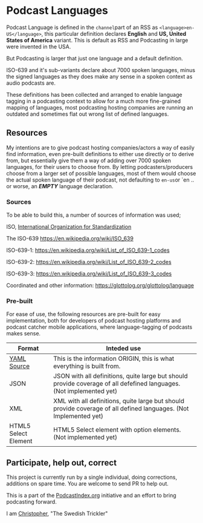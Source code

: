 # Podcast Languages

Podcast Language is defined in the `channel`part of an RSS as `<language>en-US</language>`, this particular definition declares **English** and **US, United States of America** variant. This is default as RSS and Podcasting in large were invented in the USA.

But Podcasting is larger that just one language and a default definition.

ISO-639 and it's sub-variants declare about 7000 spoken languages, minus the signed languages as they does make any sense in a spoken context as audio podcasts are.

These definitions has been collected and arranged to enable language tagging in a podcasting context to allow for a much more fine-grained mapping of languages, most podcasting hosting companies are running an outdated and sometimes flat out wrong list of defined languages.



## Resources

My intentions are to give podcast hosting companies/actors a way of easily find information, even pre-built definitions to either use directly or to derive from, but essentially give them a way of adding over 7000 spoken languages, for their users to choose from. By letting podcasters/producers choose from a larger set of possible languages, most of them would choose the actual spoken language of their podcast, not defaulting to `en-us`or `en .. or worse, an ***EMPTY*** language declaration. 





### Sources

To be able to build this, a number of sources of information was used;

ISO, [International Organization for Standardization](https://www.iso.org/) 

The ISO-639 https://en.wikipedia.org/wiki/ISO_639

ISO-639-1: https://en.wikipedia.org/wiki/List_of_ISO_639-1_codes

ISO-639-2: https://en.wikipedia.org/wiki/List_of_ISO_639-2_codes

ISO-639-3: https://en.wikipedia.org/wiki/List_of_ISO_639-3_codes

Coordinated and other information: https://glottolog.org/glottolog/language





### Pre-built

For ease of use, the following resources are pre-built for easy implementation, both for developers of podcast hosting platforms and podcast catcher mobile applications, where language-tagging of podcasts makes sense.

| Format                                       | Inteded use                                                  |
| -------------------------------------------- | ------------------------------------------------------------ |
| [YAML Source](./yaml/podcast-languages.yaml) | This is the information ORIGIN, this is what everything is built from. |
| JSON                                         | JSON with all definitions, quite large but should provide coverage of all defefined languages. (Not implemented yet) |
| XML                                          | XML with all definitions, quite large but should provide coverage of all defined languages. (Not Implemented yet) |
| HTML5 Select Element                         | HTML5 Select element with option elements. (Not implemented yet) |

 

## Participate, help out, correct

This project is currently run by a single individual, doing corrections, additions on spare time. You are welcome to send PR to help out.





This is a part of the [PodcastIndex.org](https://podcastindex.org/) initiative and an effort to bring podcasting forward.

I am [Christopher](https://christopherisene.se/), "The Swedish Trickler"



 

